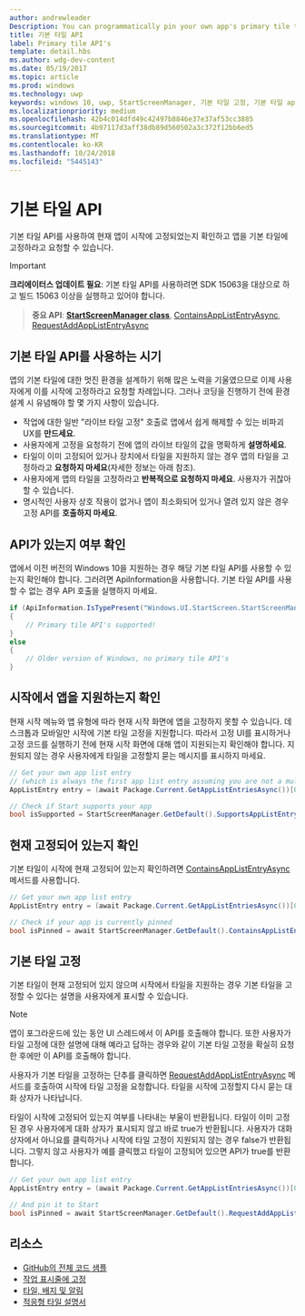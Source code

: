 ```yaml
---
author: andrewleader
Description: You can programmatically pin your own app's primary tile to Start, just like you can pin secondary tiles. And you can check whether it's currently pinned.
title: 기본 타일 API
label: Primary tile API's
template: detail.hbs
ms.author: wdg-dev-content
ms.date: 05/19/2017
ms.topic: article
ms.prod: windows
ms.technology: uwp
keywords: windows 10, uwp, StartScreenManager, 기본 타일 고정, 기본 타일 api, 타일이 고정되었는지 확인, live tile
ms.localizationpriority: medium
ms.openlocfilehash: 42b4c014dfd49c42497b8846e37e37af53cc3885
ms.sourcegitcommit: 4b97117d3aff38db89d560502a3c372f12bb6ed5
ms.translationtype: MT
ms.contentlocale: ko-KR
ms.lasthandoff: 10/24/2018
ms.locfileid: "5445143"
---
```

# <a name="primary-tile-apis"></a>기본 타일 API
 

기본 타일 API를 사용하여 현재 앱이 시작에 고정되었는지 확인하고 앱을 기본 타일에 고정하라고 요청할 수 있습니다.

> [!IMPORTANT]
> **크리에이터스 업데이트 필요**: 기본 타일 API를 사용하려면 SDK 15063을 대상으로 하고 빌드 15063 이상을 실행하고 있어야 합니다.

> **중요 API**: [**StartScreenManager class**](https://docs.microsoft.com/uwp/api/windows.ui.startscreen.startscreenmanager), [ContainsAppListEntryAsync](https://docs.microsoft.com/uwp/api/windows.ui.startscreen.startscreenmanager#Windows_UI_StartScreen_StartScreenManager_ContainsAppListEntryAsync_Windows_ApplicationModel_Core_AppListEntry_), [RequestAddAppListEntryAsync](https://docs.microsoft.com/uwp/api/windows.ui.startscreen.startscreenmanager#Windows_UI_StartScreen_StartScreenManager_RequestAddAppListEntryAsync_Windows_ApplicationModel_Core_AppListEntry_)


## <a name="when-to-use-primary-tile-apis"></a>기본 타일 API를 사용하는 시기

앱의 기본 타일에 대한 멋진 환경을 설계하기 위해 많은 노력을 기울였으므로 이제 사용자에게 이를 시작에 고정하라고 요청할 차례입니다. 그러나 코딩을 진행하기 전에 환경 설계 시 유념해야 할 몇 가지 사항이 있습니다.

* 작업에 대한 일반 "라이브 타일 고정" 호출로 앱에서 쉽게 해제할 수 있는 비파괴 UX를 **만드세요**.
* 사용자에게 고정을 요청하기 전에 앱의 라이브 타일의 값을 명확하게 **설명하세요**.
* 타일이 이미 고정되어 있거나 장치에서 타일을 지원하지 않는 경우 앱의 타일을 고정하라고 **요청하지 마세요**(자세한 정보는 아래 참조).
* 사용자에게 앱의 타일을 고정하라고 **반복적으로 요청하지 마세요**. 사용자가 귀찮아할 수 있습니다.
* 명시적인 사용자 상호 작용이 없거나 앱이 최소화되어 있거나 열려 있지 않은 경우 고정 API를 **호출하지 마세요**.


## <a name="checking-whether-the-apis-exist"></a>API가 있는지 여부 확인

앱에서 이전 버전의 Windows 10을 지원하는 경우 해당 기본 타일 API를 사용할 수 있는지 확인해야 합니다. 그러려면 ApiInformation을 사용합니다. 기본 타일 API를 사용할 수 없는 경우 API 호출을 실행하지 마세요.

```csharp
if (ApiInformation.IsTypePresent("Windows.UI.StartScreen.StartScreenManager"))
{
    // Primary tile API's supported!
}
else
{
    // Older version of Windows, no primary tile API's
}
```


## <a name="check-if-start-supports-your-app"></a>시작에서 앱을 지원하는지 확인

현재 시작 메뉴와 앱 유형에 따라 현재 시작 화면에 앱을 고정하지 못할 수 있습니다. 데스크톱과 모바일만 시작에 기본 타일 고정을 지원합니다. 따라서 고정 UI를 표시하거나 고정 코드를 실행하기 전에 현재 시작 화면에 대해 앱이 지원되는지 확인해야 합니다. 지원되지 않는 경우 사용자에게 타일을 고정할지 묻는 메시지를 표시하지 마세요.

```csharp
// Get your own app list entry
// (which is always the first app list entry assuming you are not a multi-app package)
AppListEntry entry = (await Package.Current.GetAppListEntriesAsync())[0];

// Check if Start supports your app
bool isSupported = StartScreenManager.GetDefault().SupportsAppListEntry(entry);
```


## <a name="check-whether-youre-currently-pinned"></a>현재 고정되어 있는지 확인

기본 타일이 시작에 현재 고정되어 있는지 확인하려면 [ContainsAppListEntryAsync](https://docs.microsoft.com/uwp/api/windows.ui.startscreen.startscreenmanager#Windows_UI_StartScreen_StartScreenManager_ContainsAppListEntryAsync_Windows_ApplicationModel_Core_AppListEntry_) 메서드를 사용합니다.

```csharp
// Get your own app list entry
AppListEntry entry = (await Package.Current.GetAppListEntriesAsync())[0];

// Check if your app is currently pinned
bool isPinned = await StartScreenManager.GetDefault().ContainsAppListEntryAsync(entry);
```


##  <a name="pin-your-primary-tile"></a>기본 타일 고정

기본 타일이 현재 고정되어 있지 않으며 시작에서 타일을 지원하는 경우 기본 타일을 고정할 수 있다는 설명을 사용자에게 표시할 수 있습니다.

> [!NOTE]
> 앱이 포그라운드에 있는 동안 UI 스레드에서 이 API를 호출해야 합니다. 또한 사용자가 타일 고정에 대한 설명에 대해 예라고 답하는 경우와 같이 기본 타일 고정을 확실히 요청한 후에만 이 API를 호출해야 합니다.

사용자가 기본 타일을 고정하는 단추를 클릭하면 [RequestAddAppListEntryAsync](https://docs.microsoft.com/uwp/api/windows.ui.startscreen.startscreenmanager#Windows_UI_StartScreen_StartScreenManager_RequestAddAppListEntryAsync_Windows_ApplicationModel_Core_AppListEntry_) 메서드를 호출하여 시작에 타일 고정을 요청합니다. 타일을 시작에 고정할지 다시 묻는 대화 상자가 나타납니다.

타일이 시작에 고정되어 있는지 여부를 나타내는 부울이 반환됩니다. 타일이 이미 고정된 경우 사용자에게 대화 상자가 표시되지 않고 바로 true가 반환됩니다. 사용자가 대화 상자에서 아니요를 클릭하거나 시작에 타일 고정이 지원되지 않는 경우 false가 반환됩니다. 그렇지 않고 사용자가 예를 클릭했고 타일이 고정되어 있으면 API가 true를 반환합니다.

```csharp
// Get your own app list entry
AppListEntry entry = (await Package.Current.GetAppListEntriesAsync())[0];

// And pin it to Start
bool isPinned = await StartScreenManager.GetDefault().RequestAddAppListEntryAsync(entry);
```


## <a name="resources"></a>리소스

* [GitHub의 전체 코드 샘플](https://github.com/WindowsNotifications/quickstart-pin-primary-tile)
* [작업 표시줄에 고정](../pin-to-taskbar.md)
* [타일, 배지 및 알림](index.md)
* [적응형 타일 설명서](create-adaptive-tiles.md)
